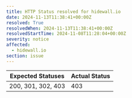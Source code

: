 ```yaml
---
title: HTTP Status resolved for hidewall.io
date: 2024-11-13T11:38:41+00:00Z
resolved: True
resolvedWhen: 2024-11-13T11:38:41+00:00Z
resolvedStartTime: 2024-11-08T11:28:04+00:00Z
severity: notice
affected:
  - hidewall.io
section: issue
---
```


| Expected Statuses | Actual Status  |
|-------------------|----------------|
| 200, 301, 302, 403 | 403 |
